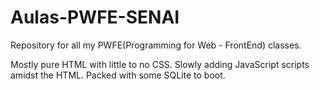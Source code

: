 # Aulas-PWFE-SENAI
Repository for all my PWFE(Programming for Web - FrontEnd) classes.

Mostly pure HTML with little to no CSS. Slowly adding JavaScript scripts amidst the HTML.
Packed with some SQLite to boot.
